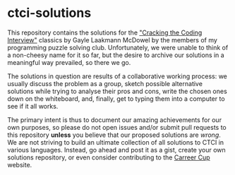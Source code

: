 # ctci-solutions

This repository contains the solutions for the ["Cracking the Coding Interview"](http://www.amazon.de/gp/product/0984782850/) classics by Gayle Laakmann McDowel by the members of my programming puzzle solving club. Unfortunately, we were unable to think of a non-cheesy name for it so far, but the desire to archive our solutions in a meaningful way prevailed, so there we go.

The solutions in question are results of a collaborative working process: we usually discuss the problem as a group, sketch possible alternative solutions while trying to analyse their pros and cons, write the chosen ones down on the whiteboard, and, finally, get to typing them into a computer to see if it all works.

The primary intent is thus to document our amazing achievements for our own purposes, so please do not open issues and/or submit pull requests to this repository **unless** you believe that our proposed solutions are *wrong*. We are not striving to build an ultimate collection of all solutions to CTCI in various languages. Instead, go ahead and post it as a gist, create your own solutions repository, or even consider contributing to the [Carreer Cup](https://www.careercup.com) website.
